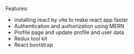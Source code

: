 Features:

- installing react by vite to make react app faster
- Authentication and authorization using MERN
- Profile page and update profile and user data
- Redux tool kit
- React bootstrap
